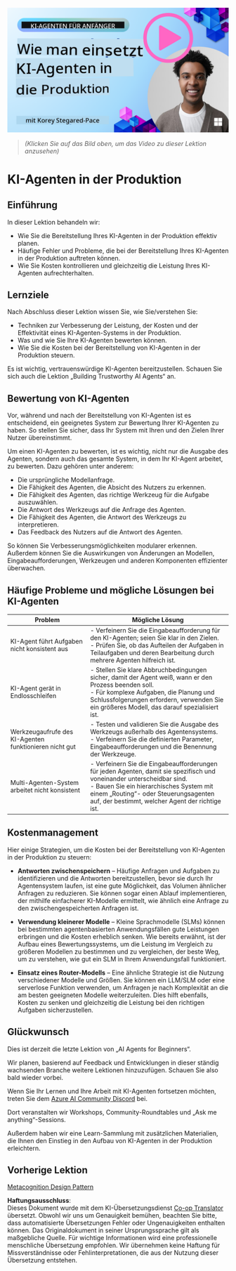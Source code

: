<!--
CO_OP_TRANSLATOR_METADATA:
{
  "original_hash": "1ad5de6a6388d02c145a92dd04358bab",
  "translation_date": "2025-07-12T13:34:42+00:00",
  "source_file": "10-ai-agents-production/README.md",
  "language_code": "de"
}
-->
[![AI Agents In Production](../../../translated_images/lesson-10-thumbnail.2b79a30773db093e0b4fb47aaa618069e0afb4745fad4836526cf51df87f9ac9.de.png)](https://youtu.be/l4TP6IyJxmQ?si=IvCW3cbw0NJ2mUMV)

> _(Klicken Sie auf das Bild oben, um das Video zu dieser Lektion anzusehen)_
# KI-Agenten in der Produktion

## Einführung

In dieser Lektion behandeln wir:

- Wie Sie die Bereitstellung Ihres KI-Agenten in der Produktion effektiv planen.
- Häufige Fehler und Probleme, die bei der Bereitstellung Ihres KI-Agenten in der Produktion auftreten können.
- Wie Sie Kosten kontrollieren und gleichzeitig die Leistung Ihres KI-Agenten aufrechterhalten.

## Lernziele

Nach Abschluss dieser Lektion wissen Sie, wie Sie/verstehen Sie:

- Techniken zur Verbesserung der Leistung, der Kosten und der Effektivität eines KI-Agenten-Systems in der Produktion.
- Was und wie Sie Ihre KI-Agenten bewerten können.
- Wie Sie die Kosten bei der Bereitstellung von KI-Agenten in der Produktion steuern.

Es ist wichtig, vertrauenswürdige KI-Agenten bereitzustellen. Schauen Sie sich auch die Lektion „Building Trustworthy AI Agents“ an.

## Bewertung von KI-Agenten

Vor, während und nach der Bereitstellung von KI-Agenten ist es entscheidend, ein geeignetes System zur Bewertung Ihrer KI-Agenten zu haben. So stellen Sie sicher, dass Ihr System mit Ihren und den Zielen Ihrer Nutzer übereinstimmt.

Um einen KI-Agenten zu bewerten, ist es wichtig, nicht nur die Ausgabe des Agenten, sondern auch das gesamte System, in dem Ihr KI-Agent arbeitet, zu bewerten. Dazu gehören unter anderem:

- Die ursprüngliche Modellanfrage.
- Die Fähigkeit des Agenten, die Absicht des Nutzers zu erkennen.
- Die Fähigkeit des Agenten, das richtige Werkzeug für die Aufgabe auszuwählen.
- Die Antwort des Werkzeugs auf die Anfrage des Agenten.
- Die Fähigkeit des Agenten, die Antwort des Werkzeugs zu interpretieren.
- Das Feedback des Nutzers auf die Antwort des Agenten.

So können Sie Verbesserungsmöglichkeiten modularer erkennen. Außerdem können Sie die Auswirkungen von Änderungen an Modellen, Eingabeaufforderungen, Werkzeugen und anderen Komponenten effizienter überwachen.

## Häufige Probleme und mögliche Lösungen bei KI-Agenten

| **Problem**                                    | **Mögliche Lösung**                                                                                                                                                                                                        |
| ---------------------------------------------- | -------------------------------------------------------------------------------------------------------------------------------------------------------------------------------------------------------------------------- |
| KI-Agent führt Aufgaben nicht konsistent aus   | - Verfeinern Sie die Eingabeaufforderung für den KI-Agenten; seien Sie klar in den Zielen.<br>- Prüfen Sie, ob das Aufteilen der Aufgaben in Teilaufgaben und deren Bearbeitung durch mehrere Agenten hilfreich ist.          |
| KI-Agent gerät in Endlosschleifen              | - Stellen Sie klare Abbruchbedingungen sicher, damit der Agent weiß, wann er den Prozess beenden soll.<br>- Für komplexe Aufgaben, die Planung und Schlussfolgerungen erfordern, verwenden Sie ein größeres Modell, das darauf spezialisiert ist. |
| Werkzeugaufrufe des KI-Agenten funktionieren nicht gut | - Testen und validieren Sie die Ausgabe des Werkzeugs außerhalb des Agentensystems.<br>- Verfeinern Sie die definierten Parameter, Eingabeaufforderungen und die Benennung der Werkzeuge.                                   |
| Multi-Agenten-System arbeitet nicht konsistent | - Verfeinern Sie die Eingabeaufforderungen für jeden Agenten, damit sie spezifisch und voneinander unterscheidbar sind.<br>- Bauen Sie ein hierarchisches System mit einem „Routing“- oder Steuerungsagenten auf, der bestimmt, welcher Agent der richtige ist. |

## Kostenmanagement

Hier einige Strategien, um die Kosten bei der Bereitstellung von KI-Agenten in der Produktion zu steuern:

- **Antworten zwischenspeichern** – Häufige Anfragen und Aufgaben zu identifizieren und die Antworten bereitzustellen, bevor sie durch Ihr Agentensystem laufen, ist eine gute Möglichkeit, das Volumen ähnlicher Anfragen zu reduzieren. Sie können sogar einen Ablauf implementieren, der mithilfe einfacherer KI-Modelle ermittelt, wie ähnlich eine Anfrage zu den zwischengespeicherten Anfragen ist.

- **Verwendung kleinerer Modelle** – Kleine Sprachmodelle (SLMs) können bei bestimmten agentenbasierten Anwendungsfällen gute Leistungen erbringen und die Kosten erheblich senken. Wie bereits erwähnt, ist der Aufbau eines Bewertungssystems, um die Leistung im Vergleich zu größeren Modellen zu bestimmen und zu vergleichen, der beste Weg, um zu verstehen, wie gut ein SLM in Ihrem Anwendungsfall funktioniert.

- **Einsatz eines Router-Modells** – Eine ähnliche Strategie ist die Nutzung verschiedener Modelle und Größen. Sie können ein LLM/SLM oder eine serverlose Funktion verwenden, um Anfragen je nach Komplexität an die am besten geeigneten Modelle weiterzuleiten. Dies hilft ebenfalls, Kosten zu senken und gleichzeitig die Leistung bei den richtigen Aufgaben sicherzustellen.

## Glückwunsch

Dies ist derzeit die letzte Lektion von „AI Agents for Beginners“.

Wir planen, basierend auf Feedback und Entwicklungen in dieser ständig wachsenden Branche weitere Lektionen hinzuzufügen. Schauen Sie also bald wieder vorbei.

Wenn Sie Ihr Lernen und Ihre Arbeit mit KI-Agenten fortsetzen möchten, treten Sie dem <a href="https://discord.gg/kzRShWzttr" target="_blank">Azure AI Community Discord</a> bei.

Dort veranstalten wir Workshops, Community-Roundtables und „Ask me anything“-Sessions.

Außerdem haben wir eine Learn-Sammlung mit zusätzlichen Materialien, die Ihnen den Einstieg in den Aufbau von KI-Agenten in der Produktion erleichtern.

## Vorherige Lektion

[Metacognition Design Pattern](../09-metacognition/README.md)

**Haftungsausschluss**:  
Dieses Dokument wurde mit dem KI-Übersetzungsdienst [Co-op Translator](https://github.com/Azure/co-op-translator) übersetzt. Obwohl wir uns um Genauigkeit bemühen, beachten Sie bitte, dass automatisierte Übersetzungen Fehler oder Ungenauigkeiten enthalten können. Das Originaldokument in seiner Ursprungssprache gilt als maßgebliche Quelle. Für wichtige Informationen wird eine professionelle menschliche Übersetzung empfohlen. Wir übernehmen keine Haftung für Missverständnisse oder Fehlinterpretationen, die aus der Nutzung dieser Übersetzung entstehen.